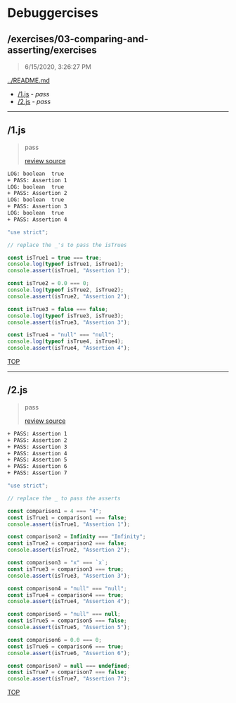 # Debuggercises 

## /exercises/03-comparing-and-asserting/exercises 

> 6/15/2020, 3:26:27 PM 

[../README.md](../README.md)

- [/1.js](#1js) - _pass_ 
- [/2.js](#2js) - _pass_ 

---

## /1.js 

> pass 
>
> [review source](../../../exercises/03-comparing-and-asserting/exercises/1.js)

```txt
LOG: boolean  true
+ PASS: Assertion 1
LOG: boolean  true
+ PASS: Assertion 2
LOG: boolean  true
+ PASS: Assertion 3
LOG: boolean  true
+ PASS: Assertion 4
```

```js
"use strict";

// replace the _'s to pass the isTrues

const isTrue1 = true === true;
console.log(typeof isTrue1, isTrue1);
console.assert(isTrue1, "Assertion 1");

const isTrue2 = 0.0 === 0;
console.log(typeof isTrue2, isTrue2);
console.assert(isTrue2, "Assertion 2");

const isTrue3 = false === false;
console.log(typeof isTrue3, isTrue3);
console.assert(isTrue3, "Assertion 3");

const isTrue4 = "null" === "null";
console.log(typeof isTrue4, isTrue4);
console.assert(isTrue4, "Assertion 4");

```

[TOP](#debuggercises)

---

## /2.js 

> pass 
>
> [review source](../../../exercises/03-comparing-and-asserting/exercises/2.js)

```txt
+ PASS: Assertion 1
+ PASS: Assertion 2
+ PASS: Assertion 3
+ PASS: Assertion 4
+ PASS: Assertion 5
+ PASS: Assertion 6
+ PASS: Assertion 7
```

```js
"use strict";

// replace the _ to pass the asserts

const comparison1 = 4 === "4";
const isTrue1 = comparison1 === false;
console.assert(isTrue1, "Assertion 1");

const comparison2 = Infinity === "Infinity";
const isTrue2 = comparison2 === false;
console.assert(isTrue2, "Assertion 2");

const comparison3 = "x" === `x`;
const isTrue3 = comparison3 === true;
console.assert(isTrue3, "Assertion 3");

const comparison4 = "null" === "null";
const isTrue4 = comparison4 === true;
console.assert(isTrue4, "Assertion 4");

const comparison5 = "null" === null;
const isTrue5 = comparison5 === false;
console.assert(isTrue5, "Assertion 5");

const comparison6 = 0.0 === 0;
const isTrue6 = comparison6 === true;
console.assert(isTrue6, "Assertion 6");

const comparison7 = null === undefined;
const isTrue7 = comparison7 === false;
console.assert(isTrue7, "Assertion 7");

```

[TOP](#debuggercises)

